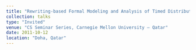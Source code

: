 ```yaml
---
title: "Rewriting-based Formal Modeling and Analysis of Timed Distributed Services"
collection: talks
type: "Invited"
venue: "CS Seminar Series, Carnegie Mellon University – Qatar"
date: 2011-10-12
location: "Doha, Qatar"
---
```


